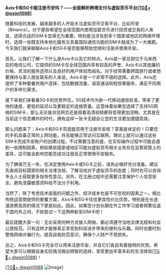 **Axis卡和5G卡能注册币安吗？——全面解析跨境支付与虚拟货币平台[[TG💪+ @esim1088](https://t.me/s/esim1088)]**

随着科技的发展，越来越多的人开始关注虚拟货币交易平台，比如币安（Binance）。对于那些希望在全球范围内使用加密货币进行投资或交易的人来说，选择合适的SIM卡显得尤为重要。特别是当涉及到多个国家或地区的网络环境时，选择一张既支持本地化服务又具备国际通信功能的SIM卡就成为了一大难题。今天我们就来聊聊Axis卡和5G卡是否能够帮助您顺利注册并使用币安。

首先，让我们了解一下什么是Axis卡以及它的特点。Axis是一家总部位于马来西亚的电信公司，它提供的SIM卡在全球范围内享有较高的声誉。Axis卡以其低廉的价格、灵活的服务选项以及良好的用户体验而闻名。对于经常需要跨国旅行或者想要保持与家人朋友联系的人来说，Axis卡是一个非常不错的选择。此外，Axis还提供了多种套餐供用户选择，包括数据流量、语音通话和短信等服务，满足不同用户的多样化需求。

接下来我们来看看5G卡的优势所在。5G技术作为新一代移动通信标准，带来了更快的速度、更低的延迟以及更稳定的连接质量。这意味着如果您选择了支持5G网络的SIM卡，那么无论是浏览网页还是观看高清视频都将变得更加流畅。尤其是在当前这个信息爆炸的时代，拥有这样一张卡无疑会让您的生活更加便捷高效。

那么问题来了：Axis卡和5G卡究竟能否用于注册币安呢？答案是肯定的！只要您的手机具备正常的上网功能，并且能够正常访问互联网，理论上就可以通过这些SIM卡完成币安账户的创建过程。不过需要注意的是，在实际操作过程中可能会遇到一些限制因素，例如某些国家或地区可能对虚拟货币相关业务存在监管政策上的差异，这可能会影响您能否成功注册及正常使用币安服务。

为了确保万无一失，在决定使用Axis卡或5G卡之前，请务必做好充分准备。建议先查阅目标国家的相关法律法规，了解当地对于虚拟货币的态度；同时也可以咨询专业人士获取更多指导性意见。另外，在注册过程中还需要注意保护个人信息安全，避免泄露敏感资料给不法分子利用。

当然了，除了考虑技术层面的问题之外，经济成本也是不可忽视的因素之一。相比传统运营商提供的套餐方案，Axis卡和5G卡往往更具性价比优势，特别是在长途漫游费高昂的情况下更是如此。因此，如果您计划长期在外工作学习或者频繁往返于国内外之间，不妨尝试一下这两种新型SIM卡吧！

最后提醒大家一句：无论采用何种方式接入网络，都必须遵守当地法律法规和社会公德规范。只有这样才能够真正享受到科技进步带来的便利与乐趣。同时也要时刻警惕网络诈骗行为，提高自我防范意识，确保个人财产不受损失。

总之，Axis卡和5G卡完全可以用来注册币安，并且它们各自有着独特的优势。希望大家可以根据自身实际情况做出明智的选择，享受更加丰富多彩的生活体验[[TG💪+ @esim1088](https://t.me/s/esim1088)]！

[[TG💪+ @esim1088](https://t.me/s/esim1088) ![Image](https://i.postimg.cc/4NQfJmqS/Snipaste-2025-05-13-00-14-12.png)]